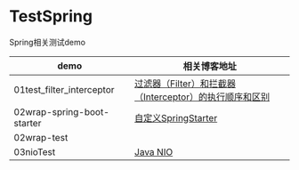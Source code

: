 # TestSpring
Spring相关测试demo

| demo                       | 相关博客地址                                                 |
| -------------------------- | ------------------------------------------------------------ |
| 01test_filter_interceptor  | [过滤器（Filter）和拦截器（Interceptor）的执行顺序和区别](https://www.cnblogs.com/kuotian/p/13176186.html) |
| 02wrap-spring-boot-starter | [自定义SpringStarter](https://www.cnblogs.com/kuotian/p/13184638.html) |
| 02wrap-test                |                                                              |
| 03nioTest                  | [Java NIO](https://www.cnblogs.com/kuotian/p/13208184.html)  |

